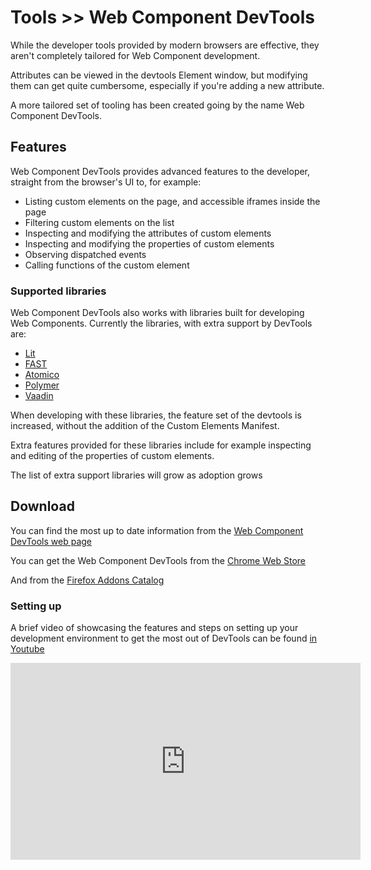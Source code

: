 # Tools >> Web Component DevTools

While the developer tools provided by modern browsers are effective, they aren't completely tailored for Web Component development.

Attributes can be viewed in the devtools Element window, but modifying them can get quite cumbersome, especially if you're adding a new attribute.

A more tailored set of tooling has been created going by the name Web Component DevTools.

## Features

Web Component DevTools provides advanced features to the developer, straight from the browser's UI to, for example:

- Listing custom elements on the page, and accessible iframes inside the page
- Filtering custom elements on the list
- Inspecting and modifying the attributes of custom elements
- Inspecting and modifying the properties of custom elements
- Observing dispatched events
- Calling functions of the custom element

### Supported libraries

Web Component DevTools also works with libraries built for developing Web Components. Currently the libraries, with extra support by DevTools are:

- [Lit](https://github.com/lit/lit/)
- [FAST](https://www.fast.design/)
- [Atomico](https://atomicojs.github.io/)
- [Polymer](https://polymer-library.polymer-project.org/)
- [Vaadin](https://vaadin.com/)

When developing with these libraries, the feature set of the devtools is increased, without the addition of the Custom Elements Manifest.

Extra features provided for these libraries include for example inspecting and editing of the properties of custom elements.

The list of extra support libraries will grow as adoption grows

## Download

You can find the most up to date information from the [Web Component DevTools web page](https://matsuuu.github.io/web-component-devtools/)

You can get the Web Component DevTools from the [Chrome Web Store](https://chrome.google.com/webstore/detail/web-component-devtools/gdniinfdlmmmjpnhgnkmfpffipenjljo/related)

And from the [Firefox Addons Catalog](https://addons.mozilla.org/en-US/firefox/addon/web-component-devtools/)

### Setting up

A brief video of showcasing the features and steps on setting up your development environment to get the most out of DevTools can be found [in Youtube](https://youtu.be/D6W5iX3-E9E)

<iframe width="560" height="315" src="https://www.youtube.com/embed/rDv5DmgGc70" title="YouTube video player" frameborder="0" allow="accelerometer; autoplay; clipboard-write; encrypted-media; gyroscope; picture-in-picture" allowfullscreen></iframe>
